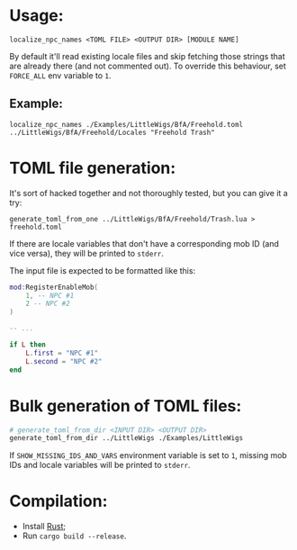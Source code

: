 # Usage:

    localize_npc_names <TOML FILE> <OUTPUT DIR> [MODULE NAME]

By default it'll read existing locale files and skip fetching those strings that are already there (and not commented out). To override this behaviour, set `FORCE_ALL` env variable to `1`.


## Example:

    localize_npc_names ./Examples/LittleWigs/BfA/Freehold.toml ../LittleWigs/BfA/Freehold/Locales "Freehold Trash"


# TOML file generation:

It's sort of hacked together and not thoroughly tested, but you can give it a try:

    generate_toml_from_one ../LittleWigs/BfA/Freehold/Trash.lua > freehold.toml

If there are locale variables that don't have a corresponding mob ID (and vice versa), they will be printed to `stderr`.

The input file is expected to be formatted like this:

```lua
mod:RegisterEnableMob(
	1, -- NPC #1
	2 -- NPC #2
)

-- ...

if L then
	L.first = "NPC #1"
	L.second = "NPC #2"
end
```

# Bulk generation of TOML files:

```bash
# generate_toml_from_dir <INPUT DIR> <OUTPUT DIR>
generate_toml_from_dir ../LittleWigs ./Examples/LittleWigs
```

If `SHOW_MISSING_IDS_AND_VARS` environment variable is set to `1`, missing mob IDs and locale variables will be printed to `stderr`.

# Compilation:

- Install [Rust](https://www.rust-lang.org/);
- Run `cargo build --release`.
